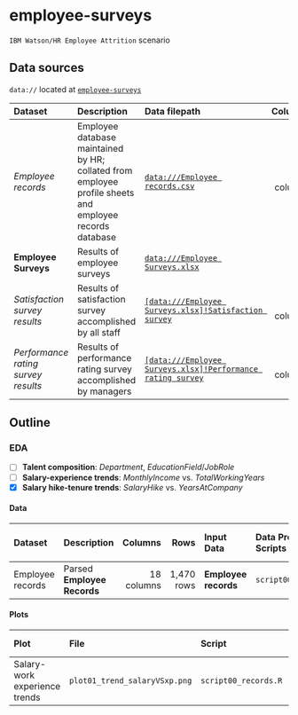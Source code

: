 # employee-surveys
`IBM Watson/HR Employee Attrition` scenario

## Data sources

`data://` located at [`employee-surveys`](https://drive.google.com/open?id=1k4Pk4r4D2nz9xAEgMU7BVJTeEGtJHjY0)

| Dataset | Description | Data filepath | Columns | Rows | Size | Documentation |
|:-- |:--|:--|--:|--:|--:|:--|
| *Employee records* | Employee database maintained by HR; collated from employee profile sheets and employee records database | [`data:///Employee records.csv`](https://drive.google.com/open?id=1QOP_eN3dtOgpb7VG2XI3oiYn4fra6vqe) | 18 columns | 1,470 rows | 181,125 bytes | [`readme.html`](https://github.com/dataseer-carl/dataseer-datalake/blob/master/IBM%20Watson/HR%20Employee%20Attrition/Scenarios/Employee%20Satisfaction%20and%20Performance/readme.html) |
| **Employee Surveys** | Results of employee surveys | [`data:///Employee Surveys.xlsx`](https://drive.google.com/open?id=1RS9WAp087xdkP_AJaRT40OY8P6R7NxMe) |  |  | 101,518 bytes | [`readme.html`](https://github.com/dataseer-carl/dataseer-datalake/blob/master/IBM%20Watson/HR%20Employee%20Attrition/Scenarios/Employee%20Satisfaction%20and%20Performance/readme.html) |
| *Satisfaction survey results* | Results of satisfaction survey accomplished by all staff | [`[data:///Employee Surveys.xlsx]!Satisfaction survey`](https://drive.google.com/open?id=1RS9WAp087xdkP_AJaRT40OY8P6R7NxMe) | 6 columns | 1,470 rows |  |  |
| *Performance rating survey results* | Results of performance rating survey accomplished by managers | [`[data:///Employee Surveys.xlsx]!Performance rating survey`](https://drive.google.com/open?id=1RS9WAp087xdkP_AJaRT40OY8P6R7NxMe) | 6 columns | 1,470 rows |  |  |

## Outline

### EDA

- [ ] **Talent composition**: *Department*, *EducationField*/*JobRole*
- [ ] **Salary-experience trends**: *MonthlyIncome* vs. *TotalWorkingYears*
- [x] **Salary hike-tenure trends**: *SalaryHike* vs. *YearsAtCompany*

#### Data

| Dataset | Description | Columns | Rows | Input Data | Data Processing Scripts | csv Data File | xlsx Data File | R Data File |
|:--|:--|--:|--:|:--|:--|:--|:--|:--|
| Employee records | Parsed **Employee Records** | 18 columns | 1,470 rows | **Employee records** | `script00_records.R` |  |  | [`records.rds`](https://drive.google.com/open?id=1e9waAdTI_2Y1sH74T_4rDCIslftn_4GM) |

#### Plots

| Plot | File | Script | Input data |
|:--|:--|:--|:--|
| Salary-work experience trends | `plot01_trend_salaryVSxp.png` | `script00_records.R` | Employee records |